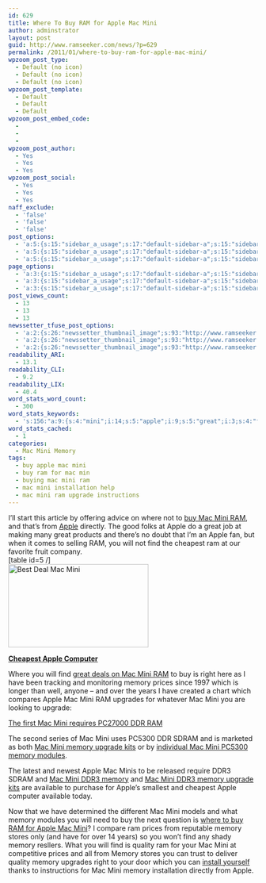 ```yaml
---
id: 629
title: Where To Buy RAM for Apple Mac Mini
author: adminstrator
layout: post
guid: http://www.ramseeker.com/news/?p=629
permalink: /2011/01/where-to-buy-ram-for-apple-mac-mini/
wpzoom_post_type:
  - Default (no icon)
  - Default (no icon)
  - Default (no icon)
wpzoom_post_template:
  - Default
  - Default
  - Default
wpzoom_post_embed_code:
  - 
  - 
  - 
wpzoom_post_author:
  - Yes
  - Yes
  - Yes
wpzoom_post_social:
  - Yes
  - Yes
  - Yes
naff_exclude:
  - 'false'
  - 'false'
  - 'false'
post_options:
  - 'a:5:{s:15:"sidebar_a_usage";s:17:"default-sidebar-a";s:15:"sidebar_b_usage";s:17:"default-sidebar-b";s:9:"hwa_usage";s:17:"default-headerbar";s:8:"ad_above";s:0:"";s:8:"ad_below";s:0:"";}'
  - 'a:5:{s:15:"sidebar_a_usage";s:17:"default-sidebar-a";s:15:"sidebar_b_usage";s:17:"default-sidebar-b";s:9:"hwa_usage";s:17:"default-headerbar";s:8:"ad_above";s:0:"";s:8:"ad_below";s:0:"";}'
  - 'a:5:{s:15:"sidebar_a_usage";s:17:"default-sidebar-a";s:15:"sidebar_b_usage";s:17:"default-sidebar-b";s:9:"hwa_usage";s:17:"default-headerbar";s:8:"ad_above";s:0:"";s:8:"ad_below";s:0:"";}'
page_options:
  - 'a:3:{s:15:"sidebar_a_usage";s:17:"default-sidebar-a";s:15:"sidebar_b_usage";s:17:"default-sidebar-b";s:9:"hwa_usage";s:17:"default-headerbar";}'
  - 'a:3:{s:15:"sidebar_a_usage";s:17:"default-sidebar-a";s:15:"sidebar_b_usage";s:17:"default-sidebar-b";s:9:"hwa_usage";s:17:"default-headerbar";}'
  - 'a:3:{s:15:"sidebar_a_usage";s:17:"default-sidebar-a";s:15:"sidebar_b_usage";s:17:"default-sidebar-b";s:9:"hwa_usage";s:17:"default-headerbar";}'
post_views_count:
  - 13
  - 13
  - 13
newssetter_tfuse_post_options:
  - 'a:2:{s:26:"newssetter_thumbnail_image";s:93:"http://www.ramseeker.com/wp-content/uploads/2011/03/Screen-shot-2011-03-14-at-10.51.55-AM.png";s:24:"newssetter_disable_image";s:4:"true";}'
  - 'a:2:{s:26:"newssetter_thumbnail_image";s:93:"http://www.ramseeker.com/wp-content/uploads/2011/03/Screen-shot-2011-03-14-at-10.51.55-AM.png";s:24:"newssetter_disable_image";s:4:"true";}'
  - 'a:2:{s:26:"newssetter_thumbnail_image";s:93:"http://www.ramseeker.com/wp-content/uploads/2011/03/Screen-shot-2011-03-14-at-10.51.55-AM.png";s:24:"newssetter_disable_image";s:4:"true";}'
readability_ARI:
  - 13.1
readability_CLI:
  - 9.2
readability_LIX:
  - 40.4
word_stats_word_count:
  - 300
word_stats_keywords:
  - 's:156:"a:9:{s:4:"mini";i:14;s:5:"apple";i:9;s:5:"great";i:3;s:4:"find";i:4;s:8:"cheapest";i:3;s:6:"memory";i:11;s:6:"prices";i:3;s:7:"upgrade";i:3;s:4:"ddr3";i:3;}";'
word_stats_cached:
  - 1
categories:
  - Mac Mini Memory
tags:
  - buy apple mac mini
  - buy ram for mac min
  - buying mac mini ram
  - mac mini installation help
  - mac mini ram upgrade instructions
---
```

<div style="float: right; margin-right: 5px;">
</div>

<div style="float: right; margin-right: 5px;">
</div>

<div style="float: right; margin-right: 5px;">
</div>

I&#8217;ll start this article by offering advice on where not to [buy Mac Mini RAM][1], and that&#8217;s from [Apple][2] directly. The good folks at Apple do a great job at making many great products and there&#8217;s no doubt that I&#8217;m an Apple fan, but when it comes to selling RAM, you will not find the cheapest ram at our favorite fruit company.  
[table id=5 /]  
[<img class="alignnone size-full wp-image-1052" title="Cheapest Mac Mini" src="http://www.ramseeker.com/wp-content/uploads/2011/03/Screen-shot-2011-03-14-at-10.51.55-AM.png" alt="Best Deal Mac Mini" width="283" height="168" />][3]

**[Cheapest Apple Computer][3]**

Where you will find [great deals on Mac Mini RAM][4] to buy is right here as I have been tracking and monitoring memory prices since 1997 which is longer than well, anyone &#8211; and over the years I have created a chart which compares Apple Mac Mini RAM upgrades for whatever Mac Mini you are looking to upgrade:

[The first Mac Mini requires PC27000 DDR RAM][5]

The second series of Mac Mini uses PC5300 DDR SDRAM and is marketed as both [Mac Mini memory upgrade kits][6] or by [individual Mac Mini PC5300 memory modules][7].

The latest and newest Apple Mac Minis to be released require DDR3 SDRAM and [Mac Mini DDR3 memory][8] and [Mac Mini DDR3 memory upgrade kits][9] are available to purchase for Apple&#8217;s smallest and cheapest Apple computer available today.

Now that we have determined the different Mac Mini models and what memory modules you will need to buy the next question is [where to buy RAM for Apple Mac Mini][10]? I compare ram prices from reputable memory stores only (and have for over 14 years) so you won&#8217;t find any shady memory resllers. What you will find is quality ram for your Mac Mini at competitive prices and all from Memory stores you can trust to deliver quality memory upgrades right to your door which you can [install yourself][11] thanks to instructions for Mac Mini memory installation directly from Apple.

 [1]: http://www.ramseeker.com "buy mac mini ram"
 [2]: http://www.apple.com "apple"
 [3]: http://www.amazon.com/gp/product/B0013FK9U2/ref=as_li_ss_tl?ie=UTF8&tag=ramseeker-20&linkCode=as2&camp=1789&creative=390957&creativeASIN=B0013FK9U2
 [4]: http://www.ramseeker.com "mac mini ram deals"
 [5]: http://www.ramseeker.com/memory/Mac_mini/ "mac mini pc2700 sdram"
 [6]: http://www.ramseeker.com/memory/Mac_Mini_KITS_(PC5300)/
 [7]: http://www.ramseeker.com/memory/Mac_Mini_(PC_5300)/
 [8]: http://www.ramseeker.com/memory/Mac_Mini_(1066_DDR3)/
 [9]: http://www.ramseeker.com/memory/Mac_Mini_KITS_(1066_DDR3)/
 [10]: http://www.ramseeker.com "where to buy mac mini ram"
 [11]: http://support.apple.com/kb/HT4432 "mac mini ram install"